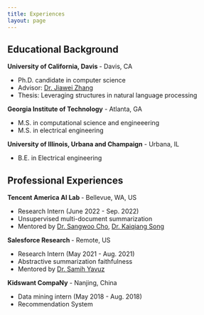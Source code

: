 ```yaml
---
title: Experiences
layout: page
---
```


## Educational Background

<b>  University of California, Davis </b> - Davis, CA
<ul>
    <li>
    Ph.D. candidate in computer science
    </li>
    <li>
        Advisor: <a href="http://jiaweizhang.net/">Dr. Jiawei Zhang</a>
    </li>
    <li>
        Thesis: Leveraging structures in natural language processing
    </li>
</ul>

<b> Georgia Institute of Technology</b> - Atlanta, GA
<ul>
   <li>
        M.S. in computational science and engineeering
    </li>
       <li>
        M.S. in electrical engineering
    </li>
</ul>
<b> University of Illinois, Urbana and Champaign</b> - Urbana, IL
<ul>
    <li>
        B.E. in Electrical engineering
    </li>
</ul>

## Professional Experiences

<!-- <b> Megagon Lab </b> - Mountain View, CA, US
<ul>
    <li>
        Incoming research intern (June 2023 - Sep. 2023)
    </li>
    <li>
        TBD
    </li>
</ul> -->

<b> Tencent America AI Lab </b> - Bellevue, WA, US
<ul>
    <li>
        Research Intern (June 2022 - Sep. 2022)
    </li>
    <li>
        Unsupervised multi-document summarization
    </li>
    <li>
        Mentored by <a href="https://sangwoo3.github.io/">Dr. Sangwoo Cho</a>, <a href="https://scholar.google.com/citations?user=PHoJwakAAAAJ&hl=en">Dr. Kaiqiang Song</a>
    </li>
</ul>


<b> Salesforce Research </b> - Remote, US
<ul>
<li>
    Research Intern (May 2021 - Aug. 2021)
</li>
<li>
    Abstractive summarization faithfulness
</li>
<li>
Mentored by <a href="https://scholar.google.co.uk/citations?user=krh3p8AAAAAJ&hl=en">Dr. Samih Yavuz</a>
</li>
</ul>

<b> Kidswant CompaNy</b> - Nanjing, China
<ul>
<li>
    Data mining intern (May 2018 - Aug. 2018)
</li>
<li>
    Recommendation System
</li>
</ul>










